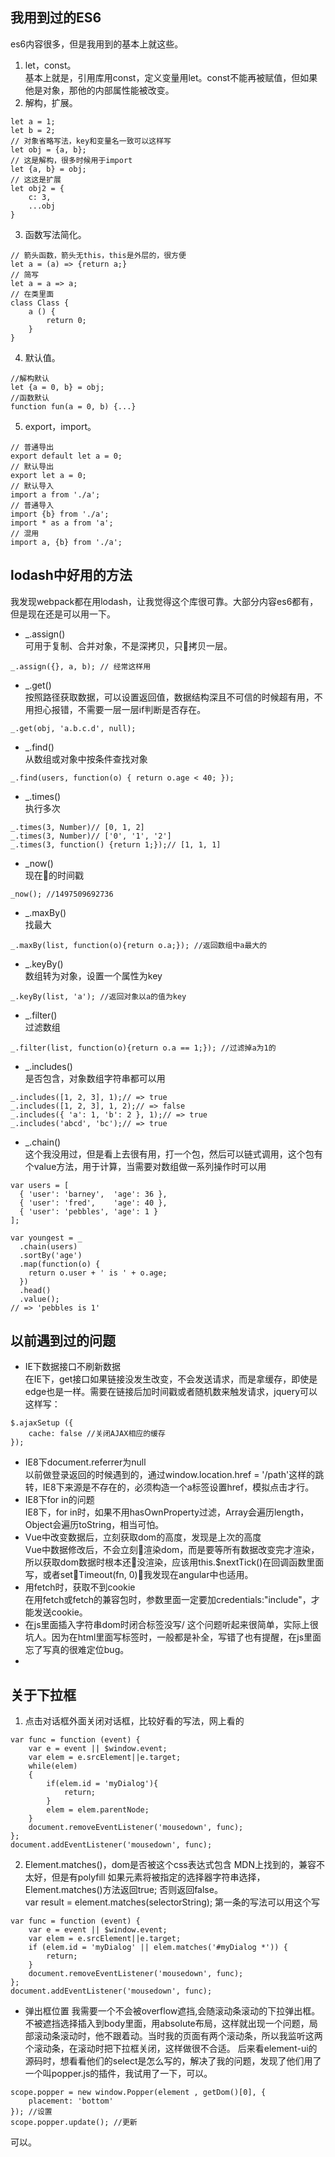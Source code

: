 ## 我用到过的ES6
es6内容很多，但是我用到的基本上就这些。
1. let，const。  
基本上就是，引用库用const，定义变量用let。const不能再被赋值，但如果他是对象，那他的内部属性能被改变。
2. 解构，扩展。
```
let a = 1;
let b = 2;
// 对象省略写法，key和变量名一致可以这样写
let obj = {a, b}; 
// 这是解构，很多时候用于import
let {a, b} = obj;
// 这这是扩展
let obj2 = {
    c: 3,
    ...obj
}
```
3. 函数写法简化。
```
// 箭头函数，箭头无this，this是外层的，很方便
let a = (a) => {return a;}
// 简写
let a = a => a;
// 在类里面
class Class {
    a () {
        return 0;
    }
}
```
4. 默认值。
```
//解构默认
let {a = 0, b} = obj;
//函数默认
function fun(a = 0, b) {...}
```
5. export，import。
```
// 普通导出
export default let a = 0;
// 默认导出
export let a = 0;
// 默认导入
import a from './a';
// 普通导入
import {b} from './a';
import * as a from 'a';
// 混用
import a, {b} from './a';
```

## lodash中好用的方法
我发现webpack都在用lodash，让我觉得这个库很可靠。大部分内容es6都有，但是现在还是可以用一下。
* _.assign()  
可用于复制、合并对象，不是深拷贝，只拷贝一层。
```
_.assign({}, a, b); // 经常这样用
```
* _.get()  
按照路径获取数据，可以设置返回值，数据结构深且不可信的时候超有用，不用担心报错，不需要一层一层if判断是否存在。
```
_.get(obj, 'a.b.c.d', null);
```
* _.find()  
从数组或对象中按条件查找对象    
```
_.find(users, function(o) { return o.age < 40; });
```
* _.times()  
执行多次
```
_.times(3, Number)// [0, 1, 2]
_.times(3, Number)// ['0', '1', '2']
_.times(3, function() {return 1;});// [1, 1, 1]
```
* _now()  
现在的时间戳
```
_now(); //1497509692736
```
* _.maxBy()   
找最大
```
_.maxBy(list, function(o){return o.a;}); //返回数组中a最大的
```
* _.keyBy()  
数组转为对象，设置一个属性为key
```
_.keyBy(list, 'a'); //返回对象以a的值为key
```
* _.filter()  
过滤数组
```
_.filter(list, function(o){return o.a == 1;}); //过滤掉a为1的
```
* _.includes()  
是否包含，对象数组字符串都可以用
```
_.includes([1, 2, 3], 1);// => true
_.includes([1, 2, 3], 1, 2);// => false
_.includes({ 'a': 1, 'b': 2 }, 1);// => true
_.includes('abcd', 'bc');// => true
```
* _.chain()  
这个我没用过，但是看上去很有用，打一个包，然后可以链式调用，这个包有个value方法，用于计算，当需要对数组做一系列操作时可以用    
```
var users = [
  { 'user': 'barney',  'age': 36 },
  { 'user': 'fred',    'age': 40 },
  { 'user': 'pebbles', 'age': 1 }
];
 
var youngest = _
  .chain(users)
  .sortBy('age')
  .map(function(o) {
    return o.user + ' is ' + o.age;
  })
  .head()
  .value();
// => 'pebbles is 1'
```

## 以前遇到过的问题
* IE下数据接口不刷新数据  
在IE下，get接口如果链接没发生改变，不会发送请求，而是拿缓存，即使是edge也是一样。需要在链接后加时间戳或者随机数来触发请求，jquery可以这样写：  
```
$.ajaxSetup ({
    cache: false //关闭AJAX相应的缓存
});
```
* IE8下document.referrer为null  
以前做登录返回的时候遇到的，通过window.location.href = '/path'这样的跳转，IE8下来源是不存在的，必须构造一个a标签设置href，模拟点击才行。
* IE8下for in的问题  
IE8下，for in时，如果不用hasOwnProperty过滤，Array会遍历length，Object会遍历toString，相当可怕。
* Vue中改变数据后，立刻获取dom的高度，发现是上次的高度  
Vue中数据修改后，不会立刻渲染dom，而是要等所有数据改变完才渲染，所以获取dom数据时根本还没渲染，应该用this.$nextTick()在回调函数里面写，或者setTimeout(fn, 0)，我发现在angular中也适用。
* 用fetch时，获取不到cookie  
在用fetch或fetch的兼容包时，参数里面一定要加credentials:"include"，才能发送cookie。
* 在js里面插入字符串dom时闭合标签没写/ 
这个问题听起来很简单，实际上很坑人。因为在html里面写标签时，一般都是补全，写错了也有提醒，在js里面忘了写真的很难定位bug。
* 

## 关于下拉框
1. 点击对话框外面关闭对话框，比较好看的写法，网上看的  
```
var func = function (event) {
    var e = event || $window.event;   
    var elem = e.srcElement||e.target;   
    while(elem)   
    {   
        if(elem.id = 'myDialog'){   
            return;   
        }   
        elem = elem.parentNode;        
    }
    document.removeEventListener('mousedown', func);
};
document.addEventListener('mousedown', func);
```
2. Element.matches()，dom是否被这个css表达式包含 
MDN上找到的，兼容不太好，但是有polyfill
如果元素将被指定的选择器字符串选择，Element.matches()方法返回true; 否则返回false。  
var result = element.matches(selectorString);
第一条的写法可以用这个写
```
var func = function (event) {
    var e = event || $window.event;   
    var elem = e.srcElement||e.target;   
    if (elem.id = 'myDialog' || elem.matches('#myDialog *')) {
        return;
    }
    document.removeEventListener('mousedown', func);
};
document.addEventListener('mousedown', func);
```
* 弹出框位置
我需要一个不会被overflow遮挡,会随滚动条滚动的下拉弹出框。
不被遮挡选择插入到body里面，用absolute布局，这样就出现一个问题，局部滚动条滚动时，他不跟着动。当时我的页面有两个滚动条，所以我监听这两个滚动条，在滚动时把下拉框关闭，这样做很不合适。
后来看element-ui的源码时，想看看他们的select是怎么写的，解决了我的问题，发现了他们用了一个叫popper.js的插件，我试用了一下，可以。
```
scope.popper = new window.Popper(element , getDom()[0], {
    placement: 'bottom'
}); //设置
scope.popper.update(); //更新
```
可以。

